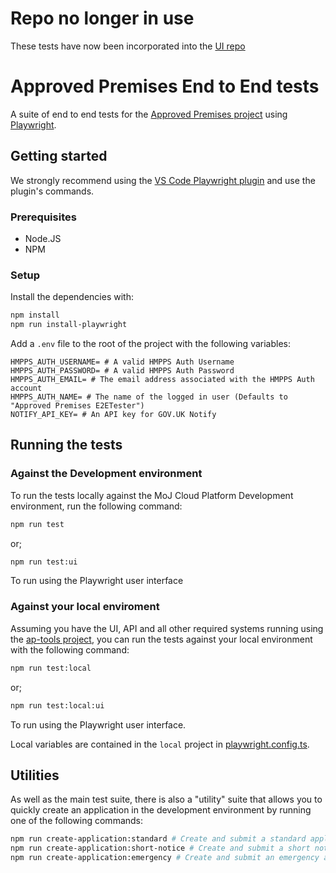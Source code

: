 # Repo no longer in use

These tests have now been incorporated into the [UI repo](https://github.com/ministryofjustice/hmpps-approved-premises-ui)

# Approved Premises End to End tests

A suite of end to end tests for the [Approved Premises project](https://github.com/ministryofjustice/hmpps-approved-premises-ui) using [Playwright](https://playwright.dev/).

## Getting started

We strongly recommend using the [VS Code Playwright plugin](https://marketplace.visualstudio.com/items?itemName=ms-playwright.playwright) and use the plugin's commands.

### Prerequisites

- Node.JS
- NPM

### Setup

Install the dependencies with:

```bash
npm install
npm run install-playwright
```

Add a `.env` file to the root of the project with the following variables:

```text
HMPPS_AUTH_USERNAME= # A valid HMPPS Auth Username
HMPPS_AUTH_PASSWORD= # A valid HMPPS Auth Password
HMPPS_AUTH_EMAIL= # The email address associated with the HMPPS Auth account
HMPPS_AUTH_NAME= # The name of the logged in user (Defaults to "Approved Premises E2ETester")
NOTIFY_API_KEY= # An API key for GOV.UK Notify
```

## Running the tests

### Against the Development environment

To run the tests locally against the MoJ Cloud Platform Development
environment, run the following command:

```bash
npm run test
```

or;

```bash
npm run test:ui
```

To run using the Playwright user interface

### Against your local enviroment

Assuming you have the UI, API and all other required systems running
using the [ap-tools project](https://github.com/ministryofjustice/hmpps-approved-premises-tools),
you can run the tests against your local environment with the following command:

```bash
npm run test:local
```

or;

```bash
npm run test:local:ui
```

To run using the Playwright user interface.

Local variables are contained in the `local` project in [playwright.config.ts](https://github.com/ministryofjustice/hmpps-approved-premises-e2e/blob/main/playwright.config.ts).

## Utilities

As well as the main test suite, there is also a "utility" suite that allows you to quickly
create an application in the development environment by running one of the following commands:

```bash
npm run create-application:standard # Create and submit a standard application
npm run create-application:short-notice # Create and submit a short notice application
npm run create-application:emergency # Create and submit an emergency application
```
